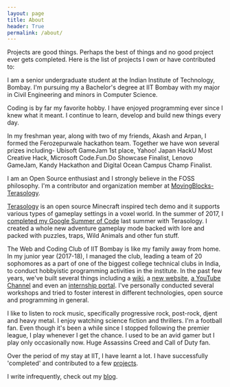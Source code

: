 ```yaml
---
layout: page
title: About
header: True
permalink: /about/
---
```


Projects are good things. Perhaps the best of things and no good project ever gets completed.
Here is the list of projects I own or have contributed to:

I am a senior undergraduate student at the Indian Institute of Technology, Bombay. I'm pursuing my a Bachelor's degree at IIT Bombay with my major in Civil Engineering and minors in Computer Science.

Coding is by far my favorite hobby. I have enjoyed programming ever since I knew what it meant. I continue to learn, develop and build new things every day.

In my freshman year, along with two of my friends, Akash and Arpan, I formed the Ferozepurwale hackathon team. Together we have won several prizes including- Ubisoft GameJam 1st place, Yahoo! Japan HackU Most Creative Hack, Microsoft Code.Fun.Do Showcase Finalist, Lenovo GameJam, Kandy Hackathon and Digital Ocean Campus Champ Finalist.

I am an Open Source enthusiast and I strongly believe in the FOSS philosophy. I'm a contributor and organization member at <a href="https://github.com/MovingBlocks/Terasology">MovingBlocks- Terasology</a>.

<a href="http://terasology.org/">Terasology</a> is an open source Minecraft inspired tech demo and it supports various types of gameplay settings in a voxel world. In the summer of 2017, I <a href="/2017/08/15/GSoC-wrap-up.html">completed my Google Summer of Code</a> last summer with Terasology. I created a whole new adventure gameplay mode backed with lore and packed with puzzles, traps, Wild Animals and other fun stuff.

The Web and Coding Club of IIT Bombay is like my family away from home. In my junior year (2017-18), I managed the club, leading a team of 20 sophomores as a part of one of the biggest college technical clubs in India, to conduct hobbyistic programming activities in the institute. In the past few years, we've built several things including a <a href="https://wncc-iitb.org/wiki">wiki</a>, a <a href="http://wncc-iitb.org/">new website</a>, <a href="https://www.youtube.com/channel/UCs3x_XxwScIAzDUfN1lbbGw">a YouTube Channel</a> and even an <a href="https://portals.wncc-iitb.org/internships/login/">internship portal</a>. I've personally conducted several workshops and tried to foster interest in different technologies, open source and programming in general. 

I like to listen to rock music, specifically progressive rock, post-rock, djent and heavy metal. I enjoy watching science fiction and thrillers. I'm a football fan. Even though it's been a while since I stopped following the premier league, I play whenever I get the chance. I used to be an avid gamer but I play only occasionally now. Huge Assassins Creed and Call of Duty fan.

Over the period of my stay at IIT, I have learnt a lot. I have successfully 'completed' and contributed to a few <a href="/projects">projects</a>.

I write infrequently, check out my <a href="/blog">blog</a>.
